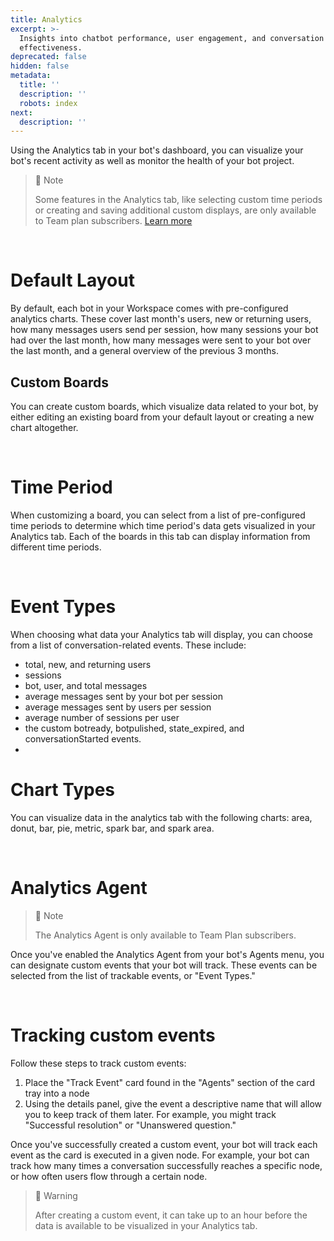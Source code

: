 ```yaml
---
title: Analytics
excerpt: >-
  Insights into chatbot performance, user engagement, and conversation
  effectiveness.
deprecated: false
hidden: false
metadata:
  title: ''
  description: ''
  robots: index
next:
  description: ''
---
```

Using the Analytics tab in your bot's dashboard, you can visualize your bot's recent activity as well as monitor the health of your bot project.

> 📘 Note
>
> Some features in the Analytics tab, like selecting custom time periods or creating and saving additional custom displays, are only available to Team plan subscribers. [Learn more](https://botpress.com/pricing)

<br />

# Default Layout

By default, each bot in your Workspace comes with pre-configured analytics charts. These cover last month's users, new or returning users, how many messages users send per session, how many sessions your bot had over the last month, how many messages were sent to your bot over the last month, and a general overview of the previous 3 months.

## Custom Boards

You can create custom boards, which visualize data related to your bot, by either editing an existing board from your default layout or creating a new chart altogether.

<br />

# Time Period

When customizing a board, you can select from a list of pre-configured time periods to determine which time period's data gets visualized in your Analytics tab. Each of the boards in this tab can display information from different time periods.

<br />

# Event Types

When choosing what data your Analytics tab will display, you can choose from a list of conversation-related events. These include:

* total, new, and returning users
* sessions
* bot, user, and total messages
* average messages sent by your bot per session
* average messages sent by users per session
* average number of sessions per user
* the custom botready, botpulished, state\_expired, and conversationStarted events.
* <br />

# Chart Types

You can visualize data in the analytics tab with the following charts: area, donut, bar, pie, metric, spark bar, and spark area.

<br />

# Analytics Agent

> 📘 Note
>
> The Analytics Agent is only available to Team Plan subscribers.

Once you've enabled the Analytics Agent from your bot's Agents menu, you can designate custom events that your bot will track. These events can be selected from the list of trackable events, or "Event Types."

<br />

# Tracking custom events

Follow these steps to track custom events:

1. Place the "Track Event" card found in the "Agents" section of the card tray into a node
2. Using the details panel, give the event a descriptive name that will allow you to keep track of them later. For example, you might track "Successful resolution" or "Unanswered question."

Once you've successfully created a custom event, your bot will track each event as the card is executed in a given node. For example, your bot can track how many times a conversation successfully reaches a specific node, or how often users flow through a certain node.

> 🚧 Warning
>
> After creating a custom event, it can take up to an hour before the data is available to be visualized in your Analytics tab.
